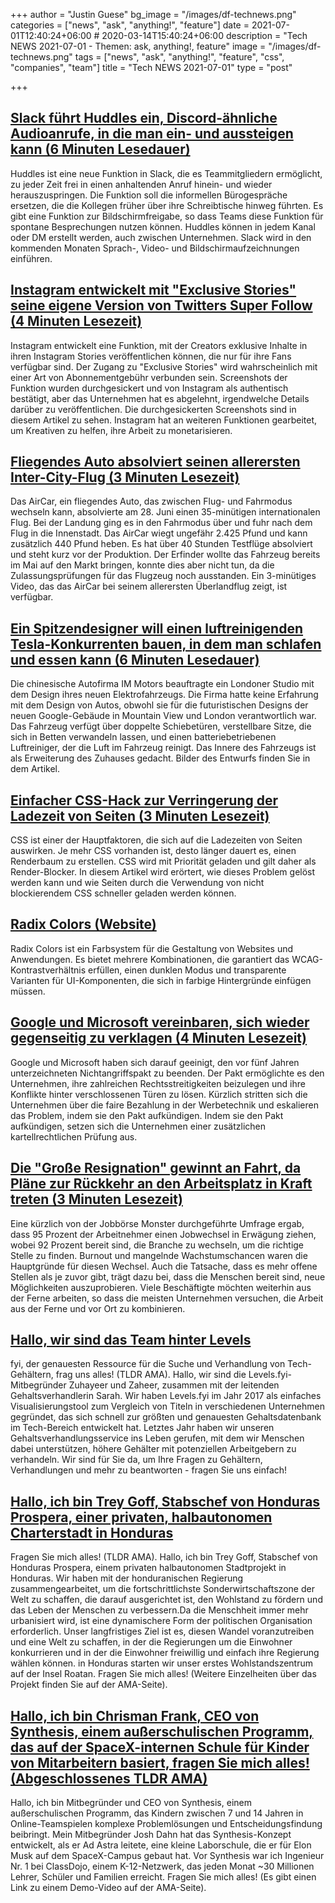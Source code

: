 +++
author = "Justin Guese"
bg_image = "/images/df-technews.png"
categories = ["news", "ask", "anything!", "feature"]
date = 2021-07-01T12:40:24+06:00 # 2020-03-14T15:40:24+06:00
description = "Tech NEWS 2021-07-01 - Themen: ask, anything!, feature"
image = "/images/df-technews.png"
tags = ["news", "ask", "anything!", "feature", "css", "companies", "team"]
title = "Tech NEWS 2021-07-01"
type = "post"

+++

## [Slack führt Huddles ein, Discord-ähnliche Audioanrufe, in die man ein- und aussteigen kann (6 Minuten Lesedauer)](https://www.theverge.com/2021/6/30/22556992/slack-huddles-audio-calls-feature-launch-discord-like)

 Huddles ist eine neue Funktion in Slack, die es Teammitgliedern ermöglicht, zu jeder Zeit frei in einen anhaltenden Anruf hinein- und wieder herauszuspringen. Die Funktion soll die informellen Bürogespräche ersetzen, die die Kollegen früher über ihre Schreibtische hinweg führten. Es gibt eine Funktion zur Bildschirmfreigabe, so dass Teams diese Funktion für spontane Besprechungen nutzen können. Huddles können in jedem Kanal oder DM erstellt werden, auch zwischen Unternehmen. Slack wird in den kommenden Monaten Sprach-, Video- und Bildschirmaufzeichnungen einführen.

## [Instagram entwickelt mit "Exclusive Stories" seine eigene Version von Twitters Super Follow (4 Minuten Lesezeit)](https://techcrunch.com/2021/06/30/instagram-is-developing-its-own-version-of-twitters-super-follow-with-exclusive-stories/)

 Instagram entwickelt eine Funktion, mit der Creators exklusive Inhalte in ihren Instagram Stories veröffentlichen können, die nur für ihre Fans verfügbar sind. Der Zugang zu "Exclusive Stories" wird wahrscheinlich mit einer Art von Abonnementgebühr verbunden sein. Screenshots der Funktion wurden durchgesickert und von Instagram als authentisch bestätigt, aber das Unternehmen hat es abgelehnt, irgendwelche Details darüber zu veröffentlichen. Die durchgesickerten Screenshots sind in diesem Artikel zu sehen. Instagram hat an weiteren Funktionen gearbeitet, um Kreativen zu helfen, ihre Arbeit zu monetarisieren.

## [Fliegendes Auto absolviert seinen allerersten Inter-City-Flug (3 Minuten Lesezeit)](https://interestingengineering.com/flying-car-completes-its-first-ever-inter-city-flight)

 Das AirCar, ein fliegendes Auto, das zwischen Flug- und Fahrmodus wechseln kann, absolvierte am 28. Juni einen 35-minütigen internationalen Flug. Bei der Landung ging es in den Fahrmodus über und fuhr nach dem Flug in die Innenstadt. Das AirCar wiegt ungefähr 2.425 Pfund und kann zusätzlich 440 Pfund heben. Es hat über 40 Stunden Testflüge absolviert und steht kurz vor der Produktion. Der Erfinder wollte das Fahrzeug bereits im Mai auf den Markt bringen, konnte dies aber nicht tun, da die Zulassungsprüfungen für das Flugzeug noch ausstanden. Ein 3-minütiges Video, das das AirCar bei seinem allerersten Überlandflug zeigt, ist verfügbar.

## [Ein Spitzendesigner will einen luftreinigenden Tesla-Konkurrenten bauen, in dem man schlafen und essen kann (6 Minuten Lesedauer)](https://www.cnbc.com/2021/06/30/thomas-heatherwick-on-his-an-air-purifying-airo.html)

 Die chinesische Autofirma IM Motors beauftragte ein Londoner Studio mit dem Design ihres neuen Elektrofahrzeugs. Die Firma hatte keine Erfahrung mit dem Design von Autos, obwohl sie für die futuristischen Designs der neuen Google-Gebäude in Mountain View und London verantwortlich war. Das Fahrzeug verfügt über doppelte Schiebetüren, verstellbare Sitze, die sich in Betten verwandeln lassen, und einen batteriebetriebenen Luftreiniger, der die Luft im Fahrzeug reinigt. Das Innere des Fahrzeugs ist als Erweiterung des Zuhauses gedacht. Bilder des Entwurfs finden Sie in dem Artikel.

## [Einfacher CSS-Hack zur Verringerung der Ladezeit von Seiten (3 Minuten Lesezeit)](https://javascript.plainenglish.io/simple-css-hack-to-reduce-page-load-time-366f7aaaa3be)

 CSS ist einer der Hauptfaktoren, die sich auf die Ladezeiten von Seiten auswirken. Je mehr CSS vorhanden ist, desto länger dauert es, einen Renderbaum zu erstellen. CSS wird mit Priorität geladen und gilt daher als Render-Blocker. In diesem Artikel wird erörtert, wie dieses Problem gelöst werden kann und wie Seiten durch die Verwendung von nicht blockierendem CSS schneller geladen werden können.

## [Radix Colors (Website)](https://bit.ly/3h78Uuo/1/0100017a618c5ee9-b3cab5e5-2210-49a1-889e-5d92c1233804-000000/f61QM0Cesoh9IiQj81-Krd3dzWtGWDK_sSk_SyohCj4=204)

 Radix Colors ist ein Farbsystem für die Gestaltung von Websites und Anwendungen. Es bietet mehrere Kombinationen, die garantiert das WCAG-Kontrastverhältnis erfüllen, einen dunklen Modus und transparente Varianten für UI-Komponenten, die sich in farbige Hintergründe einfügen müssen.

## [Google und Microsoft vereinbaren, sich wieder gegenseitig zu verklagen (4 Minuten Lesezeit)](https://arstechnica.com/tech-policy/2021/06/google-and-microsoft-ditch-non-aggression-pact-rev-up-rivalry-again/)

 Google und Microsoft haben sich darauf geeinigt, den vor fünf Jahren unterzeichneten Nichtangriffspakt zu beenden. Der Pakt ermöglichte es den Unternehmen, ihre zahlreichen Rechtsstreitigkeiten beizulegen und ihre Konflikte hinter verschlossenen Türen zu lösen. Kürzlich stritten sich die Unternehmen über die faire Bezahlung in der Werbetechnik und eskalieren das Problem, indem sie den Pakt aufkündigen. Indem sie den Pakt aufkündigen, setzen sich die Unternehmen einer zusätzlichen kartellrechtlichen Prüfung aus.

## [Die "Große Resignation" gewinnt an Fahrt, da Pläne zur Rückkehr an den Arbeitsplatz in Kraft treten (3 Minuten Lesezeit)](https://www.cnbc.com/2021/06/29/more-people-plan-to-quit-as-return-to-work-plans-go-into-effect-.html)

 Eine kürzlich von der Jobbörse Monster durchgeführte Umfrage ergab, dass 95 Prozent der Arbeitnehmer einen Jobwechsel in Erwägung ziehen, wobei 92 Prozent bereit sind, die Branche zu wechseln, um die richtige Stelle zu finden. Burnout und mangelnde Wachstumschancen waren die Hauptgründe für diesen Wechsel. Auch die Tatsache, dass es mehr offene Stellen als je zuvor gibt, trägt dazu bei, dass die Menschen bereit sind, neue Möglichkeiten auszuprobieren. Viele Beschäftigte möchten weiterhin aus der Ferne arbeiten, so dass die meisten Unternehmen versuchen, die Arbeit aus der Ferne und vor Ort zu kombinieren.

## [Hallo, wir sind das Team hinter Levels](https://tldr.tech/token/6c3ef825381ee396191f77cb92dd1969?redirect=https%3A%2F%2Ftldr.tech%2Fama%2Flevels-fyi/1/0100017a618c5ee9-b3cab5e5-2210-49a1-889e-5d92c1233804-000000/Ttz2jMCerM795r0uiLVe2bwkMg9_E-5S7LWOhzeqPcc=204)

fyi, der genauesten Ressource für die Suche und Verhandlung von Tech-Gehältern, frag uns alles! (TLDR AMA). Hallo, wir sind die Levels.fyi-Mitbegründer Zuhayeer und Zaheer, zusammen mit der leitenden Gehaltsverhandlerin Sarah. Wir haben Levels.fyi im Jahr 2017 als einfaches Visualisierungstool zum Vergleich von Titeln in verschiedenen Unternehmen gegründet, das sich schnell zur größten und genauesten Gehaltsdatenbank im Tech-Bereich entwickelt hat. Letztes Jahr haben wir unseren Gehaltsverhandlungsservice ins Leben gerufen, mit dem wir Menschen dabei unterstützen, höhere Gehälter mit potenziellen Arbeitgebern zu verhandeln. Wir sind für Sie da, um Ihre Fragen zu Gehältern, Verhandlungen und mehr zu beantworten - fragen Sie uns einfach!

## [Hallo, ich bin Trey Goff, Stabschef von Honduras Prospera, einer privaten, halbautonomen Charterstadt in Honduras](https://tldr.tech/token/6c3ef825381ee396191f77cb92dd1969?redirect=https%3A%2F%2Ftldr.tech%2Fama%2Ftrey-goff/1/0100017a618c5ee9-b3cab5e5-2210-49a1-889e-5d92c1233804-000000/d5f_ckZX0vjgA277ufMiZCXFr_lir8evSb9ibQ_q5wQ=204)

 Fragen Sie mich alles! (TLDR AMA). Hallo, ich bin Trey Goff, Stabschef von Honduras Prospera, einem privaten halbautonomen Stadtprojekt in Honduras. Wir haben mit der honduranischen Regierung zusammengearbeitet, um die fortschrittlichste Sonderwirtschaftszone der Welt zu schaffen, die darauf ausgerichtet ist, den Wohlstand zu fördern und das Leben der Menschen zu verbessern.Da die Menschheit immer mehr urbanisiert wird, ist eine dynamischere Form der politischen Organisation erforderlich. Unser langfristiges Ziel ist es, diesen Wandel voranzutreiben und eine Welt zu schaffen, in der die Regierungen um die Einwohner konkurrieren und in der die Einwohner freiwillig und einfach ihre Regierung wählen können. in Honduras starten wir unser erstes Wohlstandszentrum auf der Insel Roatan. Fragen Sie mich alles! (Weitere Einzelheiten über das Projekt finden Sie auf der AMA-Seite).

## [Hallo, ich bin Chrisman Frank, CEO von Synthesis, einem außerschulischen Programm, das auf der SpaceX-internen Schule für Kinder von Mitarbeitern basiert, fragen Sie mich alles! (Abgeschlossenes TLDR AMA)](https://tldr.tech/token/6c3ef825381ee396191f77cb92dd1969?redirect=https%3A%2F%2Ftldr.tech%2Fama%2Fchrisman-frank/1/0100017a618c5ee9-b3cab5e5-2210-49a1-889e-5d92c1233804-000000/0T2FCcdWYSeBCz5rHUv6mRt-T2QyNG0fmjeN-qpWfkc=204)

 Hallo, ich bin Mitbegründer und CEO von Synthesis, einem außerschulischen Programm, das Kindern zwischen 7 und 14 Jahren in Online-Teamspielen komplexe Problemlösungen und Entscheidungsfindung beibringt. Mein Mitbegründer Josh Dahn hat das Synthesis-Konzept entwickelt, als er Ad Astra leitete, eine kleine Laborschule, die er für Elon Musk auf dem SpaceX-Campus gebaut hat. Vor Synthesis war ich Ingenieur Nr. 1 bei ClassDojo, einem K-12-Netzwerk, das jeden Monat ~30 Millionen Lehrer, Schüler und Familien erreicht. Fragen Sie mich alles! (Es gibt einen Link zu einem Demo-Video auf der AMA-Seite).

